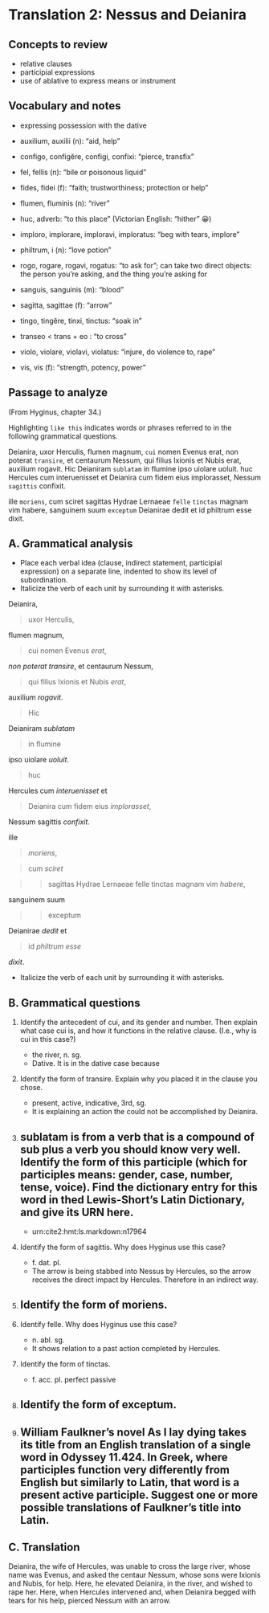 # Translation 2: Nessus and Deianira

## Concepts to review
- relative clauses
- participial expressions
- use of ablative to express means or instrument

## Vocabulary and notes
- expressing possession with the dative

- auxilium, auxilii (n): “aid, help”
- configo, configĕre, configi, confixi: “pierce, transfix”
- fel, fellis (n): “bile or poisonous liquid”
- fides, fidei (f): “faith; trustworthiness; protection or help”
- flumen, fluminis (n): “river”
- huc, adverb: “to this place” (Victorian English: “hither” 😀)
- imploro, implorare, imploravi, imploratus: “beg with tears, implore”
- philtrum, i (n): “love potion”
- rogo, rogare, rogavi, rogatus: “to ask for”; can take two direct objects: the person you’re asking, and the thing you’re asking for
- sanguis, sanguinis (m): “blood”
- sagitta, sagittae (f): “arrow”
- tingo, tingĕre, tinxi, tinctus: “soak in”
- transeo < trans + eo : “to cross”
- violo, violare, violavi, violatus: “injure, do violence to, rape”
- vis, vis (f): “strength, potency, power”

## Passage to analyze
(From Hyginus, chapter 34.)

Highlighting `like this` indicates words or phrases referred to in the following grammatical questions.

Deianira, uxor Herculis, flumen magnum, `cui` nomen Evenus erat, non poterat `transire`, et centaurum Nessum, qui filius Ixionis et Nubis erat, auxilium rogavit.
Hic Deianiram `sublatam` in flumine ipso uiolare uoluit. 
huc Hercules cum interuenisset et Deianira cum fidem eius implorasset, Nessum `sagittis` confixit.

ille `moriens`, cum sciret sagittas Hydrae Lernaeae `felle` `tinctas` magnam vim habere, sanguinem suum `exceptum` Deianirae dedit et id philtrum esse dixit.

## A. Grammatical analysis
- Place each verbal idea (clause, indirect statement, participial expression) on a separate line, indented to show its level of subordination.
- Italicize the verb of each unit by surrounding it with asterisks.

Deianira, 

> uxor Herculis, 

flumen magnum, 

> cui nomen Evenus *erat*,

*non poterat* *transire*, et centaurum Nessum, 

> qui filius Ixionis et Nubis *erat*, 

auxilium *rogavit*.

> Hic

Deianiram *sublatam* 

> in flumine 

ipso uiolare *uoluit*. 

> huc 

Hercules cum *interuenisset* et

> Deianira cum fidem eius *implorasset*, 

Nessum sagittis *confixit*.

ille 

> *moriens*, 

> cum *sciret* 

>> sagittas Hydrae Lernaeae felle tinctas magnam vim *habere*, 

sanguinem suum 

>> exceptum 

Deianirae *dedit* et 

> id *philtrum esse* 

*dixit*.

- Italicize the verb of each unit by surrounding it with asterisks.

## B. Grammatical questions
1. Identify the antecedent of cui, and its gender and number. Then explain what case cui is, and how it functions in the relative clause. (I.e., why is cui in this case?)
   - the river, n. sg.
   - Dative. It is in the dative case because 

2. Identify the form of transire. Explain why you placed it in the clause you chose.
   - present, active, indicative, 3rd, sg.
   - It is explaining an action the could not be accomplished by Deianira.

3. sublatam is from a verb that is a compound of sub plus a verb you should know very well. Identify the form of this participle (which for participles means: gender, case, number, tense, voice). Find the dictionary entry for this word in thed Lewis-Short’s Latin Dictionary, and give its URN here.
   -
   - urn:cite2:hmt:ls.markdown:n17964

4. Identify the form of sagittis. Why does Hyginus use this case?
   - f. dat. pl.
   - The arrow is being stabbed into Nessus by Hercules, so the arrow receives the direct impact by Hercules. Therefore in an indirect way.

5. Identify the form of moriens.
   - 

6. Identify felle. Why does Hyginus use this case?
   - n. abl. sg.
   - It shows relation to a past action completed by Hercules.

7. Identify the form of tinctas.
   - f. acc. pl. perfect passive

8. Identify the form of exceptum.
   -

9. William Faulkner’s novel As I lay dying takes its title from an English translation of a single word in Odyssey 11.424. In Greek, where participles function very differently from English but similarly to Latin, that word is a present active participle. Suggest one or more possible translations of Faulkner’s title into Latin.
   -
   
## C. Translation

Deianira, the wife of Hercules, was unable to cross the large river, whose name was Evenus, and asked the centaur Nessum, whose sons were Ixionis and Nubis, for help.
Here, he elevated Deianira, in the river, and wished to rape her.
Here, when Hercules intervened and, when Deianira begged with tears for his help, pierced Nessum with an arrow.
